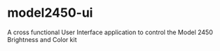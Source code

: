 # model2450-ui
A cross functional User Interface application to control the Model 2450 Brightness and Color kit
